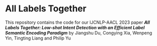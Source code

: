 # All Labels Together

This repository contains the code for our  IJCNLP-AACL 2023 paper ***All Labels Together: Low-shot Intent Detection with an Efficient Label Semantic Encoding Paradigm*** by Jiangshu Du, Congying Xia, Wenpeng Yin, Tingting Liang and Philip Yu